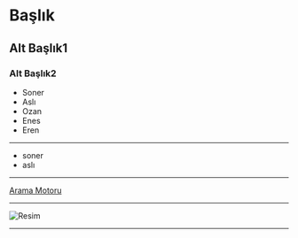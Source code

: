 # Başlık
## Alt Başlık1
### Alt Başlık2
- Soner
- Aslı
- Ozan
- Enes
- Eren
----------------------------
* soner
* aslı
-----------------------------
[Arama Motoru](https://google.com)

------------------------------------------------------

![Resim](https://picsum.photos/200/300)

---------------------------------------------------



